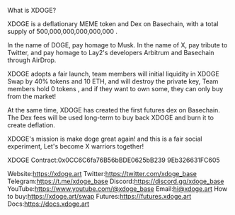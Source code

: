 What is XDOGE?

XDOGE is a deflationary MEME token and Dex on Basechain, with a total supply of 500,000,000,000,000,000 .

In the name of DOGE, pay homage to Musk. In the name of X, pay tribute to Twitter, and pay homage to Lay2's developers Arbitrum and Basechain through AirDrop.

XDOGE adopts a fair launch, team members will initial liquidity in XDOGE Swap by 40% tokens and 10 ETH, and will destroy the private key, Team members hold 0 tokens , and if they want to own some, they can only buy from the market!

At the same time, XDOGE has created the first futures dex on Basechain. The Dex fees will be used long-term to buy back XDOGE and burn it to create deflation.

XDOGE's mission is make doge great again! and this is a fair social experiment, Let's become X warriors together!


XDOGE Contract:0x0CC6C6fa76B56bBDE0625bB239 9Eb326631FC605

Website:https://xdoge.art
Twitter:https://twitter.com/xdoge_base
Telegram:https://t.me/xdoge_base
Discord:https://discord.gg/xdoge_base
YouTube:https://www.youtube.com/@xdoge_base
Email:hi@xdoge.art
How to buy:https://xdoge.art/swap
Futures:https://futures.xdoge.art
Docs:https://docs.xdoge.art
